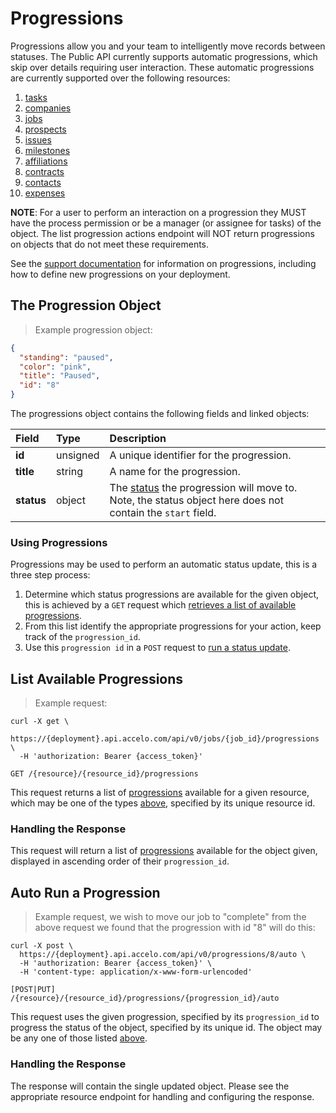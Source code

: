 # Progressions
Progressions allow you and your team to intelligently move records between statuses. The Public API currently supports automatic progressions, which skip over details requiring user interaction. These automatic progressions are currently supported over the following resources:  
1. [tasks](#tasks)  
2. [companies](#companies)  
3. [jobs](#jobs-projects)  
4. [prospects](#prospects-sales)  
5. [issues](#issues)  
6. [milestones](#milestones)  
7. [affiliations](#affiliations)  
8. [contracts](#contracts)  
9. [contacts](#contacts)  
10. [expenses](#expenses)

**NOTE**: For a user to perform an interaction on a progression they MUST have the process permission or be a manager (or assignee for tasks) of the object. The list progression actions endpoint will NOT return progressions on objects that do not meet these requirements.

See the [support documentation](https://www.accelo.com/resources/help/guides/settings-and-configuration-guide/triggers-and-business-processes/business-processes/progressions/) for information on progressions, including how to define new progressions on your deployment.


## The Progression Object
> Example progression object:

```json
{
  "standing": "paused",
  "color": "pink",
  "title": "Paused",
  "id": "8"
}
```

The progressions object contains the following fields and linked objects:

| Field | Type | Description |
|:-|:-|:-|
| **id** | unsigned | A unique identifier for the progression. |
| **title** | string | A name for the progression. |
| **status** | object | The [status](#status-objects) the progression will move to. Note, the status object here does not contain the `start` field. |


### Using Progressions
Progressions may be used to perform an automatic status update, this is a three step process:  
1. Determine which status progressions are available for the given object, this is achieved by a `GET` request which [retrieves a list of available progressions](#retrieve-a-list-of-available-progressions).  
2. From this list identify the appropriate progressions for your action, keep track of the `progression_id`.  
3. Use this `progression id` in a `POST` request to [run a status update](#run-a-status-update-using-a-given-progression).







## List Available Progressions
<a name="retrieve-a-list-of-available-progressions"></a>
> Example request:

```shell
curl -X get \
  https://{deployment}.api.accelo.com/api/v0/jobs/{job_id}/progressions \
  -H 'authorization: Bearer {access_token}'
```


`GET /{resource}/{resource_id}/progressions`

This request returns a list of [progressions](#the-progression-object) available for a given resource, which may be one of the types [above](#progressions), specified by its unique resource id.

### Handling the Response
This request will return a list of [progressions](#the-progression-object) available for the object given, displayed in ascending order of their `progression_id`.







## Auto Run a Progression
<a name="run-a-status-update-using-a-given-progression"></a>
> Example request, we wish to move our job to "complete" from the above request we found that the progression with id "8" will do this:

```shell
curl -X post \
  https://{deployment}.api.accelo.com/api/v0/progressions/8/auto \
  -H 'authorization: Bearer {access_token}' \
  -H 'content-type: application/x-www-form-urlencoded'
```

`[POST|PUT] /{resource}/{resource_id}/progressions/{progression_id}/auto`

This request uses the given progression, specified by its `progression_id` to progress the status of the object, specified by its unique id. The object may be any one of those listed [above](#progressions).

### Handling the Response
The response will contain the single updated object. Please see the appropriate resource endpoint for handling and configuring the response.
